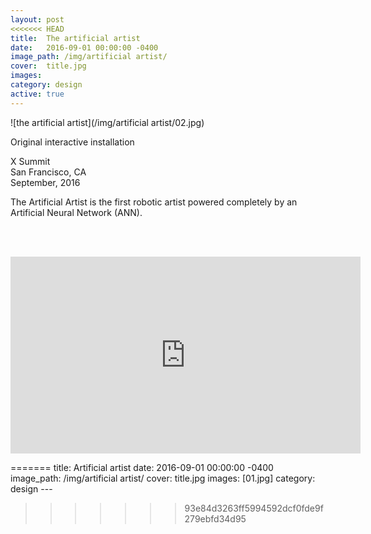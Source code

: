 ```yaml
---
layout: post
<<<<<<< HEAD
title:  The artificial artist
date:   2016-09-01 00:00:00 -0400
image_path:	/img/artificial artist/
cover:  title.jpg
images: 
category: design
active: true
---
```


![the artificial artist](/img/artificial artist/02.jpg)

Original interactive installation

X Summit<br>
San Francisco, CA<br>
September, 2016

The Artificial Artist is the first robotic artist powered completely by an Artificial Neural Network (ANN).

<br><br>

<p><iframe width="560" height="315" src="https://www.youtube.com/embed/evV-4yOYCvs" frameborder="0" allowfullscreen></iframe></p>
=======
title:  Artificial artist
date:   2016-09-01 00:00:00 -0400
image_path:	/img/artificial artist/
cover:  title.jpg
images: [01.jpg]
category: design
---

>>>>>>> 93e84d3263ff5994592dcf0fde9f279ebfd34d95
